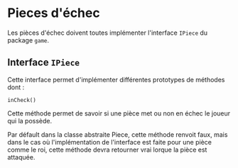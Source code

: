 # Pieces d'échec

Les pièces d'échec doivent toutes implémenter l'interface `IPiece` du package `game`.

## Interface `IPiece`

Cette interface permet d'implémenter différentes prototypes de méthodes dont :

`inCheck()`

Cette méthode permet de savoir si une pièce met ou non en échec le joueur qui la possède.

Par défault dans la classe abstraite Piece, cette méthode renvoit faux, mais dans le cas où l'implémentation de 
l'interface est faite pour une pièce comme le roi, cette méthode devra retourner vrai lorque la pièce est attaquée.
